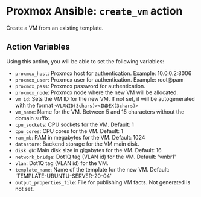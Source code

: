 # Proxmox Ansible: `create_vm` action
Create a VM from an existing template.

## Action Variables
Using this action, you will be able to set the following variables:
- `proxmox_host`: Proxmox host for authentication. Example: 10.0.0.2:8006
- `proxmox_user`: Proxmox user for authentication. Example: root@pam
- `proxmox_pass`: Proxmox password for authentication.
- `proxmox_node`: Proxmox node where the new VM will be allocated.
- `vm_id`: Sets the VM ID for the new VM. If not set, it will be autogenerated with the format `<VLANID(3chars)><INDEX(3chars)>`
- `vm_name`: Name for the VM. Between 5 and 15 characters without the domain suffix.
- `cpu_sockets`: CPU sockets for the VM. Default: 1
- `cpu_cores`: CPU cores for the VM. Default: 1
- `ram_mb`: RAM in megabytes for the VM. Default: 1024
- `datastore`: Backend storage for the VM main disk.
- `disk_gb`: Main disk size in gigabytes for the VM. Default: 16
- `network_bridge`: Dot1Q tag (VLAN id) for the VM. Default: 'vmbr1'
- `vlan`: Dot1Q tag (VLAN id) for the VM.
- `template_name`: Name of the template for the new VM. Default: 'TEMPLATE-UBUNTU-SERVER-20-04'
- `output_properties_file`: File for publishing VM facts. Not generated is not set.
